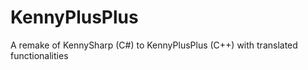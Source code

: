 # KennyPlusPlus
A remake of KennySharp (C#) to KennyPlusPlus (C++) with translated functionalities 
